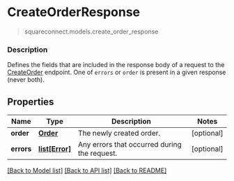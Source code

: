 # CreateOrderResponse
> squareconnect.models.create_order_response

### Description

Defines the fields that are included in the response body of a request to the [CreateOrder](#endpoint-createorder) endpoint.  One of `errors` or `order` is present in a given response (never both).

## Properties
Name | Type | Description | Notes
------------ | ------------- | ------------- | -------------
**order** | [**Order**](Order.md) | The newly created order. | [optional] 
**errors** | [**list[Error]**](Error.md) | Any errors that occurred during the request. | [optional] 

[[Back to Model list]](../README.md#documentation-for-models) [[Back to API list]](../README.md#documentation-for-api-endpoints) [[Back to README]](../README.md)


